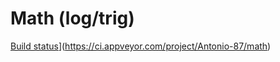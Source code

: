 # Math (log/trig)

[Build status](https://ci.appveyor.com/api/projects/status/mqutvotoo5sgogli?svg=true)](https://ci.appveyor.com/project/Antonio-87/math)